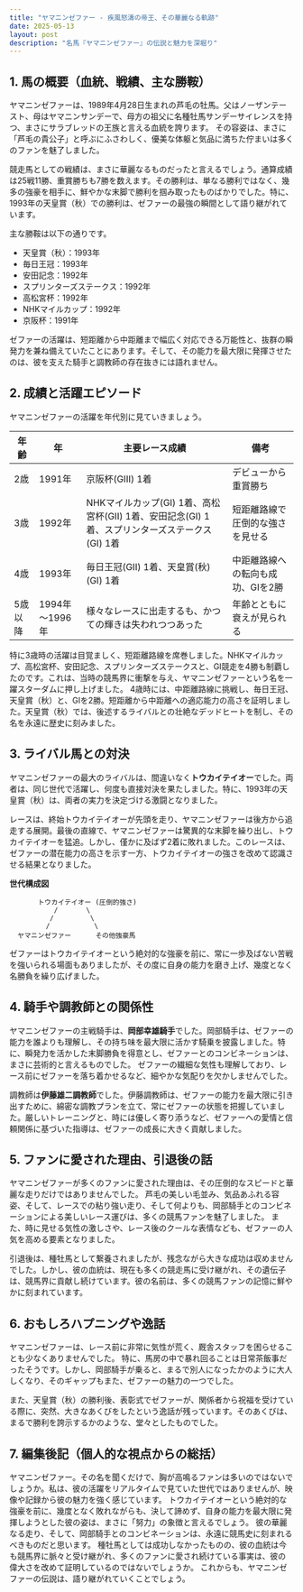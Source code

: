 ```yaml
---
title: "ヤマニンゼファー - 疾風怒濤の帝王、その華麗なる軌跡"
date: 2025-05-13
layout: post
description: "名馬『ヤマニンゼファー』の伝説と魅力を深堀り"
---
```


## 1. 馬の概要（血統、戦績、主な勝鞍）

ヤマニンゼファーは、1989年4月28日生まれの芦毛の牡馬。父はノーザンテースト、母はヤマニンサンデーで、母方の祖父に名種牡馬サンデーサイレンスを持つ、まさにサラブレッドの王族と言える血統を誇ります。  その容姿は、まさに「芦毛の貴公子」と呼ぶにふさわしく、優美な体躯と気品に満ちた佇まいは多くのファンを魅了しました。

競走馬としての戦績は、まさに華麗なるものだったと言えるでしょう。通算成績は25戦11勝、重賞勝ちも7勝を数えます。その勝利は、単なる勝利ではなく、幾多の強豪を相手に、鮮やかな末脚で勝利を掴み取ったものばかりでした。特に、1993年の天皇賞（秋）での勝利は、ゼファーの最強の瞬間として語り継がれています。

主な勝鞍は以下の通りです。

* 天皇賞（秋）：1993年
* 毎日王冠：1993年
* 安田記念：1992年
* スプリンターズステークス：1992年
* 高松宮杯：1992年
* NHKマイルカップ：1992年
* 京阪杯：1991年


ゼファーの活躍は、短距離から中距離まで幅広く対応できる万能性と、抜群の瞬発力を兼ね備えていたことにあります。そして、その能力を最大限に発揮させたのは、彼を支えた騎手と調教師の存在抜きには語れません。


## 2. 成績と活躍エピソード

ヤマニンゼファーの活躍を年代別に見ていきましょう。

| 年齢 | 年  | 主要レース成績 | 備考 |
|---|---|---|---|
| 2歳 | 1991年 | 京阪杯(GIII) 1着 | デビューから重賞勝ち |
| 3歳 | 1992年 | NHKマイルカップ(GI) 1着、高松宮杯(GII) 1着、安田記念(GI) 1着、スプリンターズステークス(GI) 1着 | 短距離路線で圧倒的な強さを見せる |
| 4歳 | 1993年 | 毎日王冠(GII) 1着、天皇賞(秋)(GI) 1着 | 中距離路線への転向も成功、GIを2勝 |
| 5歳以降 | 1994年～1996年 |  様々なレースに出走するも、かつての輝きは失われつつあった | 年齢とともに衰えが見られる |


特に3歳時の活躍は目覚ましく、短距離路線を席巻しました。NHKマイルカップ、高松宮杯、安田記念、スプリンターズステークスと、GI競走を4勝も制覇したのです。これは、当時の競馬界に衝撃を与え、ヤマニンゼファーという名を一躍スターダムに押し上げました。  4歳時には、中距離路線に挑戦し、毎日王冠、天皇賞（秋）と、GIを2勝。短距離から中距離への適応能力の高さを証明しました。天皇賞（秋）では、後述するライバルとの壮絶なデッドヒートを制し、その名を永遠に歴史に刻みました。


## 3. ライバル馬との対決

ヤマニンゼファーの最大のライバルは、間違いなく**トウカイテイオー**でした。両者は、同じ世代で活躍し、何度も直接対決を果たしました。特に、1993年の天皇賞（秋）は、両者の実力を決定づける激闘となりました。

レースは、終始トウカイテイオーが先頭を走り、ヤマニンゼファーは後方から追走する展開。最後の直線で、ヤマニンゼファーは驚異的な末脚を繰り出し、トウカイテイオーを猛追。しかし、僅かに及ばず2着に敗れました。このレースは、ゼファーの潜在能力の高さを示す一方、トウカイテイオーの強さを改めて認識させる結果となりました。

**世代構成図**

```
       トウカイテイオー (圧倒的強さ)
           /       \
          /         \
         /           \
  ヤマニンゼファー      その他強豪馬
```

ゼファーはトウカイテイオーという絶対的な強豪を前に、常に一歩及ばない苦戦を強いられる場面もありましたが、その度に自身の能力を磨き上げ、幾度となく名勝負を繰り広げました。


## 4. 騎手や調教師との関係性

ヤマニンゼファーの主戦騎手は、**岡部幸雄騎手**でした。岡部騎手は、ゼファーの能力を誰よりも理解し、その持ち味を最大限に活かす騎乗を披露しました。特に、瞬発力を活かした末脚勝負を得意とし、ゼファーとのコンビネーションは、まさに芸術的と言えるものでした。  ゼファーの繊細な気性も理解しており、レース前にゼファーを落ち着かせるなど、細やかな気配りを欠かしませんでした。

調教師は**伊藤雄二調教師**でした。伊藤調教師は、ゼファーの能力を最大限に引き出すために、綿密な調教プランを立て、常にゼファーの状態を把握していました。厳しいトレーニングと、時には優しく寄り添うなど、ゼファーへの愛情と信頼関係に基づいた指導は、ゼファーの成長に大きく貢献しました。


## 5. ファンに愛された理由、引退後の話

ヤマニンゼファーが多くのファンに愛された理由は、その圧倒的なスピードと華麗な走りだけではありませんでした。  芦毛の美しい毛並み、気品あふれる容姿、そして、レースでの粘り強い走り、そして何よりも、岡部騎手とのコンビネーションによる美しいレース運びは、多くの競馬ファンを魅了しました。  また、時に見せる気性の激しさや、レース後のクールな表情なども、ゼファーの人気を高める要素となりました。


引退後は、種牡馬として繋養されましたが、残念ながら大きな成功は収めませんでした。しかし、彼の血統は、現在も多くの競走馬に受け継がれ、その遺伝子は、競馬界に貢献し続けています。彼の名前は、多くの競馬ファンの記憶に鮮やかに刻まれています。


## 6. おもしろハプニングや逸話

ヤマニンゼファーは、レース前に非常に気性が荒く、厩舎スタッフを困らせることも少なくありませんでした。  特に、馬房の中で暴れ回ることは日常茶飯事だったそうです。しかし、岡部騎手が乗ると、まるで別人になったかのように大人しくなり、そのギャップもまた、ゼファーの魅力の一つでした。

また、天皇賞（秋）の勝利後、表彰式でゼファーが、関係者から祝福を受けている際に、突然、大きなあくびをしたという逸話が残っています。そのあくびは、まるで勝利を誇示するかのような、堂々としたものでした。


## 7. 編集後記（個人的な視点からの総括）

ヤマニンゼファー。その名を聞くだけで、胸が高鳴るファンは多いのではないでしょうか。私は、彼の活躍をリアルタイムで見ていた世代ではありませんが、映像や記録から彼の魅力を強く感じています。  トウカイテイオーという絶対的な強豪を前に、幾度となく敗れながらも、決して諦めず、自身の能力を最大限に発揮しようとした彼の姿は、まさに「努力」の象徴と言えるでしょう。  彼の華麗なる走り、そして、岡部騎手とのコンビネーションは、永遠に競馬史に刻まれるべきものだと思います。  種牡馬としては成功しなかったものの、彼の血統は今も競馬界に脈々と受け継がれ、多くのファンに愛され続けている事実は、彼の偉大さを改めて証明しているのではないでしょうか。  これからも、ヤマニンゼファーの伝説は、語り継がれていくことでしょう。
